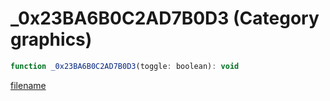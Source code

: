 # _0x23BA6B0C2AD7B0D3 (Category graphics)

```js
function _0x23BA6B0C2AD7B0D3(toggle: boolean): void
```

[filename](_0x23BA6B0C2AD7B0D3_m.md ':include')